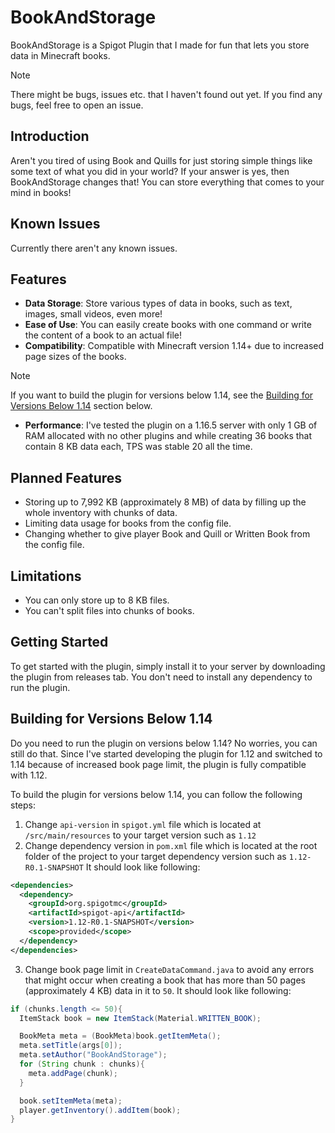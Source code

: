 # BookAndStorage
BookAndStorage is a Spigot Plugin that I made for fun that lets you store data in Minecraft books.
> [!NOTE]
> There might be bugs, issues etc. that I haven't found out yet. If you find any bugs, feel free to open an issue.

## Introduction
Aren't you tired of using Book and Quills for just storing simple things like some text of what you did in your world? If your answer is yes, then BookAndStorage changes that! You can store everything that comes to your mind in books!

## Known Issues
Currently there aren't any known issues.

## Features
- **Data Storage**: Store various types of data in books, such as text, images, small videos, even more!
- **Ease of Use**: You can easily create books with one command or write the content of a book to an actual file!
- **Compatibility**: Compatible with Minecraft version 1.14+ due to increased page sizes of the books.
> [!NOTE]
> If you want to build the plugin for versions below 1.14, see the [Building for Versions Below 1.14](#building-for-versions-below-114) section below.
- **Performance**: I've tested the plugin on a 1.16.5 server with only 1 GB of RAM allocated with no other plugins and while creating 36 books that contain 8 KB data each, TPS was stable 20 all the time.

## Planned Features
- Storing up to 7,992 KB (approximately 8 MB) of data by filling up the whole inventory with chunks of data.
- Limiting data usage for books from the config file.
- Changing whether to give player Book and Quill or Written Book from the config file.

## Limitations
- You can only store up to 8 KB files.
- You can't split files into chunks of books.

## Getting Started
To get started with the plugin, simply install it to your server by downloading the plugin from releases tab. You don't need to install any dependency to run the plugin.

## Building for Versions Below 1.14
Do you need to run the plugin on versions below 1.14? No worries, you can still do that. Since I've started developing the plugin for 1.12 and switched to 1.14 because of increased book page limit, the plugin is fully compatible with 1.12.

To build the plugin for versions below 1.14, you can follow the following steps:
1. Change `api-version` in `spigot.yml` file which is located at `/src/main/resources` to your target version such as `1.12`
2. Change dependency version in `pom.xml` file which is located at the root folder of the project to your target dependency version such as `1.12-R0.1-SNAPSHOT` It should look like following:
```xml
<dependencies>
  <dependency>
    <groupId>org.spigotmc</groupId>
    <artifactId>spigot-api</artifactId>
    <version>1.12-R0.1-SNAPSHOT</version>
    <scope>provided</scope>
  </dependency>
</dependencies>
```
3. Change book page limit in `CreateDataCommand.java` to avoid any errors that might occur when creating a book that has more than 50 pages (approximately 4 KB) data in it to `50`. It should look like following:
```java
if (chunks.length <= 50){
  ItemStack book = new ItemStack(Material.WRITTEN_BOOK);

  BookMeta meta = (BookMeta)book.getItemMeta();
  meta.setTitle(args[0]);
  meta.setAuthor("BookAndStorage");
  for (String chunk : chunks){
    meta.addPage(chunk);
  }

  book.setItemMeta(meta);
  player.getInventory().addItem(book);
}
```
